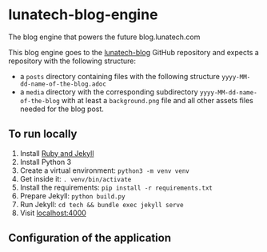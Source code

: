 # lunatech-blog-engine
The blog engine that powers the future blog.lunatech.com

This blog engine goes to the [lunatech-blog](https://github.com/lunatech-labs/lunatech-blog) GitHub repository and expects a repository with the following structure: 

- a `posts` directory containing files with the following structure `yyyy-MM-dd-name-of-the-blog.adoc`
- a `media` directory with the corresponding subdirectory `yyyy-MM-dd-name-of-the-blog` with at least a `background.png` file and all other assets files needed for the blog post.

## To run locally

1. Install [Ruby and Jekyll](https://jekyllrb.com/docs/installation/)
2. Install Python 3
3. Create a virtual environment: `python3 -m venv venv`
4. Get inside it: `. venv/bin/activate`
5. Install the requirements: `pip install -r requirements.txt`
6. Prepare Jekyll: `python build.py`
7. Run Jekyll: `cd tech && bundle exec jekyll serve`
8. Visit [localhost:4000](localhost:4000)

## Configuration of the application


